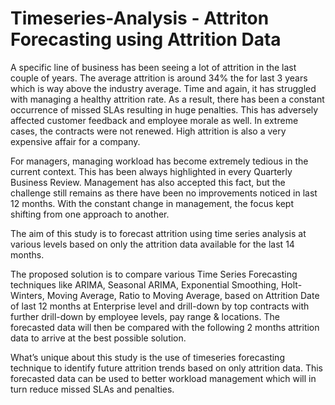 # Timeseries-Analysis - Attriton Forecasting using Attrition Data

A specific line of business has been seeing a lot of attrition in the last couple of years. The average attrition is around 34% the for last 3 years which is way above the industry average. Time and again, it has struggled with managing a healthy attrition rate. As a result, there has been a constant occurrence of missed SLAs resulting in huge penalties. This has adversely affected customer feedback and employee morale as well. In extreme cases, the contracts were not renewed. High attrition is also a very expensive affair for a company. 

For managers, managing workload has become extremely tedious in the current context. This has been always highlighted in every Quarterly Business Review. Management has also accepted this fact, but the challenge still remains as there have been no improvements noticed in last 12 months. With the constant change in management, the focus kept shifting from one approach to another. 

The aim of this study is to forecast attrition using time series analysis at various levels based on only the attrition data available for the last 14 months. 

The proposed solution is to compare various Time Series Forecasting techniques like ARIMA, Seasonal ARIMA, Exponential Smoothing, Holt-Winters, Moving Average, Ratio to Moving Average, based on Attrition Date of last 12 months at Enterprise level and drill-down by top contracts with further drill-down by employee levels, pay range & locations. The forecasted data will then be compared with the following 2 months attrition data to arrive at the best possible solution.

What’s unique about this study is the use of timeseries forecasting technique to identify future attrition trends based on only attrition data. This forecasted data can be used to better workload management which will in turn reduce missed SLAs and penalties.
